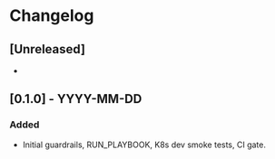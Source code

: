 # Changelog

## [Unreleased]
-

## [0.1.0] - YYYY-MM-DD
### Added
- Initial guardrails, RUN_PLAYBOOK, K8s dev smoke tests, CI gate.
